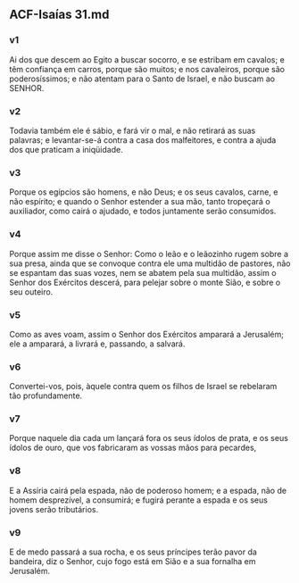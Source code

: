 ## ACF-Isaías 31.md
### v1
 Ai dos que descem ao Egito a buscar socorro, e se estribam em cavalos; e têm confiança em carros, porque são muitos; e nos cavaleiros, porque são poderosíssimos; e não atentam para o Santo de Israel, e não buscam ao SENHOR.
### v2
 Todavia também ele é sábio, e fará vir o mal, e não retirará as suas palavras; e levantar-se-á contra a casa dos malfeitores, e contra a ajuda dos que praticam a iniqüidade.
### v3
 Porque os egípcios são homens, e não Deus; e os seus cavalos, carne, e não espírito; e quando o Senhor estender a sua mão, tanto tropeçará o auxiliador, como cairá o ajudado, e todos juntamente serão consumidos.
### v4
 Porque assim me disse o Senhor: Como o leão e o leãozinho rugem sobre a sua presa, ainda que se convoque contra ele uma multidão de pastores, não se espantam das suas vozes, nem se abatem pela sua multidão, assim o Senhor dos Exércitos descerá, para pelejar sobre o monte Sião, e sobre o seu outeiro.
### v5
 Como as aves voam, assim o Senhor dos Exércitos amparará a Jerusalém; ele a amparará, a livrará e, passando, a salvará.
### v6
 Convertei-vos, pois, àquele contra quem os filhos de Israel se rebelaram tão profundamente.
### v7
 Porque naquele dia cada um lançará fora os seus ídolos de prata, e os seus ídolos de ouro, que vos fabricaram as vossas mãos para pecardes,
### v8
 E a Assíria cairá pela espada, não de poderoso homem; e a espada, não de homem desprezível, a consumirá; e fugirá perante a espada e os seus jovens serão tributários.
### v9
 E de medo passará a sua rocha, e os seus príncipes terão pavor da bandeira, diz o Senhor, cujo fogo está em Sião e a sua fornalha em Jerusalém.
